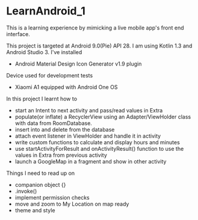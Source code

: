 # LearnAndroid_1
This is a learning experience by mimicking a live mobile app's front end interface.

This project is targeted at Android 9.0(Pie) API 28.
I am using Kotlin 1.3 and Android Studio 3.
I've installed
- Android Material Design Icon Generator v1.9 plugin

Device used for development tests
- Xiaomi A1 equipped with Android One OS

In this project I learnt how to
- start an Intent to next activity and pass/read values in Extra
- populate(or inflate) a RecyclerView using an Adapter/ViewHolder class with data from RoomDatabase.
- insert into and delete from the database
- attach event listener in ViewHolder and handle it in activity
- write custom functions to calculate and display hours and minutes
- use startActivityForResult and onActivityResult() function to use the values in Extra from previous activity
- launch a GoogleMap in a fragment and show in other activity

Things I need to read up on
- companion object {}
- .invoke()
- implement permission checks
- move and zoom to My Location on map ready
- theme and style
